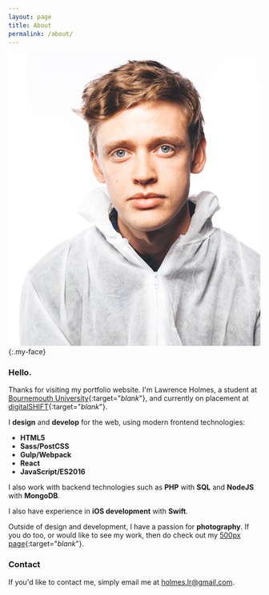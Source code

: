 ```yaml
---
layout: page
title: About
permalink: /about/
---
```


![My Face](/assets/my-big-face.jpg){:.my-face}

### Hello.


Thanks for visiting my portfolio website. I'm Lawrence Holmes, a student at [Bournemouth University](http://bournemouth.ac.uk/){:target="_blank_"}, and currently on placement at [digitalSHIFT](http://digitalshift.co.uk){:target="_blank_"}.

I **design** and **develop** for the web, using modern frontend technologies:

- **HTML5**
- **Sass/PostCSS**
- **Gulp/Webpack**
- **React**
- **JavaScript/ES2016**

I also work with backend technologies such as **PHP** with **SQL** and **NodeJS** with **MongoDB**.

I also have experience in **iOS development** with **Swift**.


Outside of design and development, I have a passion for **photography**. If you do too, or would like to see my work, then do check out my [500px page](https://500px.com/holmes){:target="_blank_"}.

### Contact

If you'd like to contact me, simply email me at [holmes.lr@gmail.com](mailto:holmes.lr@gmail.com).
